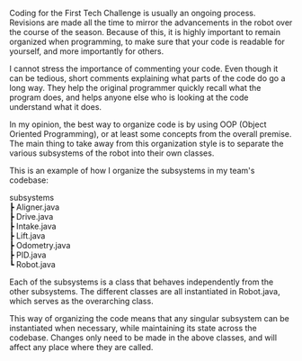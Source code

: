 Coding for the First Tech Challenge is usually an ongoing process. Revisions are made all the time to mirror the advancements in the robot over the course of the season. Because of this, it is highly important to remain organized when programming, to make sure that your code is readable for yourself, and more importantly for others. 

I cannot stress the importance of commenting your code. Even though it can be tedious, short comments explaining what parts of the code do go a long way. They help the original programmer quickly recall what the program does, and helps anyone else who is looking at the code understand what it does. 

In my opinion, the best way to organize code is by using OOP (Object Oriented Programming), or at least some concepts from the overall premise. The main thing to take away from this organization style is to separate the various subsystems of the robot into their own classes. 

This is an example of how I organize the subsystems in my team's codebase:

subsystems  
 ┣ Aligner.java  
 ┣ Drive.java  
 ┣ Intake.java  
 ┣ Lift.java  
 ┣ Odometry.java  
 ┣ PID.java  
 ┗ Robot.java  

Each of the subsystems is a class that behaves independently from the other subsystems. The different classes are all instantiated in Robot.java, which serves as the overarching class.

This way of organizing the code means that any singular subsystem can be instantiated when necessary, while maintaining its state across the codebase. Changes only need to be made in the above classes, and will affect any place where they are called. 
